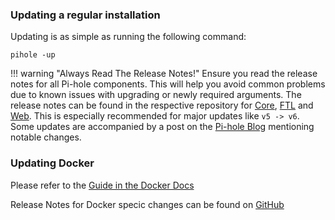 ### Updating a regular installation

Updating is as simple as running the following command:

`pihole -up`

!!! warning "Always Read The Release Notes!"
    Ensure you read the release notes for all Pi-hole components. This will help you avoid common problems due to known issues with upgrading or newly required arguments. The release notes can be found in the respective repository for [Core](https://github.com/pi-hole/pi-hole/releases), [FTL](https://github.com/pi-hole/FTL/releases) and [Web](https://github.com/pi-hole/web/releases). This is especially recommended for major updates like `v5 -> v6`. Some updates are accompanied by a post on the [Pi-hole Blog](https://pi-hole.net/landing/blog/) mentioning notable changes.

### Updating Docker

Please refer to the [Guide in the Docker Docs](../docker/upgrading/index.md)

Release Notes for Docker specic changes can be found on [GitHub](https://github.com/pi-hole/docker-pi-hole/releases)
